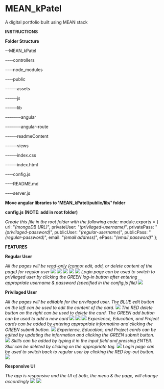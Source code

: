 # MEAN_kPatel
A digital portfolio built using MEAN stack

**INSTRUCTIONS**

**Folder Structure**

--MEAN_kPatel

----controllers

----node_modules

----public

------assets

------js

------lib

--------angular

--------angular-route

------readmeContent

------views

------index.css

------index.html

----config.js

----README.md

----server.js

**Move angular libraries to 'MEAN_kPatel/public/lib/' folder**

**config.js (NOTE: add in root folder)**

*Create this file in the root folder with the following code:*
module.exports = {
    url: "*(mongoDB URL)*",
    privateUser: "*(privilaged-username)*",
    privatePass: "*(privilaged-password)*",
    publicUser: "*(regular-username)*",
    publicPass: "*(regular-password)*",
    email: "*(email address)*",
    ePass: "*(email password)*"
};

**FEATURES**

**Regular User**

*All the pages will be read-only (cannot edit, add, or delete content of the page) for regular user*
![](https://github.com/kunknown/MEAN_kPatel/blob/master/public/readmeContent/home_reg.PNG)
![](https://github.com/kunknown/MEAN_kPatel/blob/master/public/readmeContent/resume_exp_reg.PNG)
![](https://github.com/kunknown/MEAN_kPatel/blob/master/public/readmeContent/resume_skill_reg.PNG)
![](https://github.com/kunknown/MEAN_kPatel/blob/master/public/readmeContent/resume_edu_reg.PNG)
![](https://github.com/kunknown/MEAN_kPatel/blob/master/public/readmeContent/project_reg.PNG)
*Login page can be used to switch to privilaged user by clicking the GREEN log-in button after entering appropriate username & password (specified in the config.js file)*
![](https://github.com/kunknown/MEAN_kPatel/blob/master/public/readmeContent/login_reg.PNG)

**Privilaged User**

*All the pages will be editable for the privilaged user. The BLUE edit button on the left can be used to edit the content of the card.*
![](https://github.com/kunknown/MEAN_kPatel/blob/master/public/readmeContent/home_priv.PNG)
*The RED delete button on the right can be used to delete the card. The GREEN add button can be used to add a new card*
![](https://github.com/kunknown/MEAN_kPatel/blob/master/public/readmeContent/resume_exp_priv.PNG)
![](https://github.com/kunknown/MEAN_kPatel/blob/master/public/readmeContent/resume_edu_priv.PNG)
![](https://github.com/kunknown/MEAN_kPatel/blob/master/public/readmeContent/project_priv.PNG)
*Experience, Education, and Project cards can be added by entering appropriate informatino and clicking the GREEN submit button.*
![](https://github.com/kunknown/MEAN_kPatel/blob/master/public/readmeContent/add_priv.PNG)
*Experience, Education, and Project cards can be edited by updating the information and clicking the GREEN submit button.*
![](https://github.com/kunknown/MEAN_kPatel/blob/master/public/readmeContent/edit_priv.PNG)
*Skills can be added by typing it in the input field and pressing ENTER. Skill can be deleted by clicking on the appropriate tag.*
![](https://github.com/kunknown/MEAN_kPatel/blob/master/public/readmeContent/resume_skill_priv.PNG)
*Login page can be used to switch back to regular user by clicking the RED log-out button.*
![](https://github.com/kunknown/MEAN_kPatel/blob/master/public/readmeContent/login_priv.PNG)

**Responsive UI**

*The app is responsive and the UI of both, the menu & the page, will change accordingly*
![](https://github.com/kunknown/MEAN_kPatel/blob/master/public/readmeContent/mobile_home_reg.PNG)
![](https://github.com/kunknown/MEAN_kPatel/blob/master/public/readmeContent/mobile_nav.PNG)
